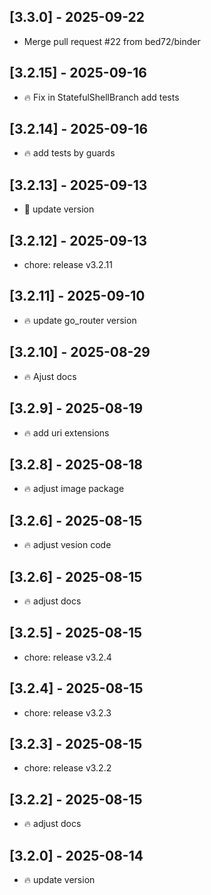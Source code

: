 ## [3.3.0] - 2025-09-22

- Merge pull request #22 from bed72/binder

## [3.2.15] - 2025-09-16

- :fire: Fix in StatefulShellBranch add tests

## [3.2.14] - 2025-09-16

- :fire: add tests by guards

## [3.2.13] - 2025-09-13

- :tada: update version

## [3.2.12] - 2025-09-13

- chore: release v3.2.11

## [3.2.11] - 2025-09-10

- :fire: update go_router version

## [3.2.10] - 2025-08-29

- :fire: Ajust docs

## [3.2.9] - 2025-08-19

- :fire: add uri extensions

## [3.2.8] - 2025-08-18

- :fire: adjust image package

## [3.2.6] - 2025-08-15

- :fire: adjust vesion code

## [3.2.6] - 2025-08-15

- :fire: adjust docs

## [3.2.5] - 2025-08-15

- chore: release v3.2.4

## [3.2.4] - 2025-08-15

- chore: release v3.2.3

## [3.2.3] - 2025-08-15

- chore: release v3.2.2

## [3.2.2] - 2025-08-15

- :fire: adjust docs

## [3.2.0] - 2025-08-14

- :fire: update version

